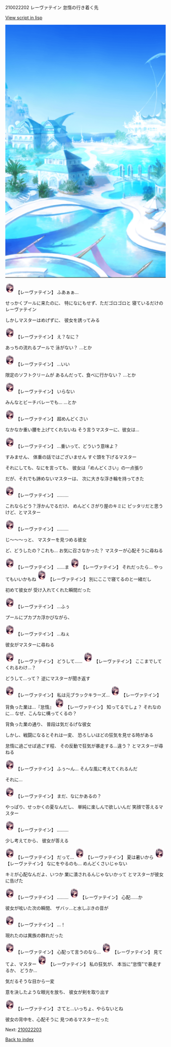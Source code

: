 210022202 レーヴァテイン 怠惰の行き着く先

[View script in lisp](../scripts/210022202.txt)

![sea_resort_day.png](../images/backgrounds/sea_resort_day.png)

<img src="../images/units/2100221.png" alt="2100221.png" height="34"/>
【レーヴァテイン】
ふあぁぁ…

せっかくプールに来たのに、
特になにもせず、ただゴロゴロと
寝ているだけのレーヴァテイン

しかしマスターはめげずに、
彼女を誘ってみる

<img src="../images/units/2100221.png" alt="2100221.png" height="34"/>
【レーヴァテイン】
え？なに？

あっちの流れるプールで
泳がない？
…とか

<img src="../images/units/2100221.png" alt="2100221.png" height="34"/>
【レーヴァテイン】
…いい

限定のソフトクリームが
あるんだって、食べに行かない？
…とか

<img src="../images/units/2100221.png" alt="2100221.png" height="34"/>
【レーヴァテイン】
いらない

みんなとビーチバレーでも…
…とか

<img src="../images/units/2100221.png" alt="2100221.png" height="34"/>
【レーヴァテイン】
超めんどくさい

なかなか重い腰を上げてくれないね
そう言うマスターに、彼女は…

<img src="../images/units/2100221.png" alt="2100221.png" height="34"/>
【レーヴァテイン】
…重いって、どういう意味よ？

すみません、
体重の話ではございません
すぐ頭を下げるマスター

それにしても、なにを言っても、
彼女は「めんどくさい」の一点張り

だが、それでも諦めないマスターは、
次に大きな浮き輪を持ってきた

<img src="../images/units/2100221.png" alt="2100221.png" height="34"/>
【レーヴァテイン】
………

これならどう？浮かんでるだけ、
めんどくさがり屋のキミに
ピッタリだと思うけど、とマスター

<img src="../images/units/2100221.png" alt="2100221.png" height="34"/>
【レーヴァテイン】
………

じ～～～っと、
マスターを見つめる彼女

ど、どうしたの？これも…
お気に召さなかった？
マスターが心配そうに尋ねる

<img src="../images/units/2100221.png" alt="2100221.png" height="34"/>
【レーヴァテイン】
……ま

<img src="../images/units/2100221.png" alt="2100221.png" height="34"/>
【レーヴァテイン】
それだったら…
やってもいいかもね

<img src="../images/units/2100221.png" alt="2100221.png" height="34"/>
【レーヴァテイン】
別にここで寝てるのと一緒だし

初めて彼女が
受け入れてくれた瞬間だった

<img src="../images/units/2100221.png" alt="2100221.png" height="34"/>
【レーヴァテイン】
…ふぅ

プールにプカプカ浮かびながら、

<img src="../images/units/2100221.png" alt="2100221.png" height="34"/>
【レーヴァテイン】
…ねぇ

彼女がマスターに尋ねる

<img src="../images/units/2100221.png" alt="2100221.png" height="34"/>
【レーヴァテイン】
どうして……

<img src="../images/units/2100221.png" alt="2100221.png" height="34"/>
【レーヴァテイン】
ここまでしてくれるわけ…？

どうして…って？
逆にマスターが聞き返す

<img src="../images/units/2100221.png" alt="2100221.png" height="34"/>
【レーヴァテイン】
私は元ブラックキラーズ…

<img src="../images/units/2100221.png" alt="2100221.png" height="34"/>
【レーヴァテイン】
背負った業は…『怠惰』

<img src="../images/units/2100221.png" alt="2100221.png" height="34"/>
【レーヴァテイン】
知ってるでしょ？
それなのに…
なぜ、こんなに構ってくるの？

背負った業の通り、
普段は気だるげな彼女

しかし、戦闘になるとそれは一変、
恐ろしいほどの狂気を見せる時がある

怠惰に過ごせば過ごす程、
その反動で狂気が暴走する…違う？
とマスターが尋ねる

<img src="../images/units/2100221.png" alt="2100221.png" height="34"/>
【レーヴァテイン】
ふぅ～ん…
そんな風に考えてくれるんだ

それに…

<img src="../images/units/2100221.png" alt="2100221.png" height="34"/>
【レーヴァテイン】
まだ、なにかあるの？

やっぱり、せっかくの夏なんだし、
単純に楽しんで欲しいんだ
笑顔で答えるマスター

<img src="../images/units/2100221.png" alt="2100221.png" height="34"/>
【レーヴァテイン】
………

少し考えてから、
彼女が答える

<img src="../images/units/2100221.png" alt="2100221.png" height="34"/>
【レーヴァテイン】
だって…

<img src="../images/units/2100221.png" alt="2100221.png" height="34"/>
【レーヴァテイン】
夏は暑いから

<img src="../images/units/2100221.png" alt="2100221.png" height="34"/>
【レーヴァテイン】
なにをやるのも…
めんどくさいじゃない

キミが心配なんだよ、いつか
業に潰されるんじゃないかって
とマスターが彼女に告げた

<img src="../images/units/2100221.png" alt="2100221.png" height="34"/>
【レーヴァテイン】
………

<img src="../images/units/2100221.png" alt="2100221.png" height="34"/>
【レーヴァテイン】
心配……か

彼女が呟いた次の瞬間、
ザバッ…と水しぶきの音が

<img src="../images/units/2100221.png" alt="2100221.png" height="34"/>
【レーヴァテイン】
…！

現れたのは異族の群れだった

<img src="../images/units/2100221.png" alt="2100221.png" height="34"/>
【レーヴァテイン】
心配って言うのなら…

<img src="../images/units/2100221.png" alt="2100221.png" height="34"/>
【レーヴァテイン】
見ててよ、マスター

<img src="../images/units/2100221.png" alt="2100221.png" height="34"/>
【レーヴァテイン】
私の狂気が、
本当に“怠惰”で暴走するか、
どうか…

気だるそうな目から一変

意を決したような眼光を放ち、
彼女が剣を取り出す

<img src="../images/units/2100221.png" alt="2100221.png" height="34"/>
【レーヴァテイン】
さてと…いっちょ、やらないとね

彼女の背中を、心配そうに
見つめるマスターだった


Next: [210022203](210022203.md)

[Back to index](index.md)
